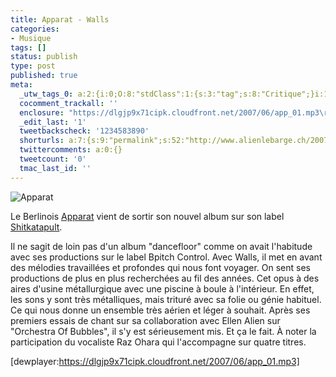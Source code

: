 ```yaml
---
title: Apparat - Walls
categories:
- Musique
tags: []
status: publish
type: post
published: true
meta:
  _utw_tags_0: a:2:{i:0;O:8:"stdClass":1:{s:3:"tag";s:8:"Critique";}i:1;O:8:"stdClass":1:{s:3:"tag";s:7:"Musique";}}
  cocomment_trackall: ''
  enclosure: "https://dlgjp9x71cipk.cloudfront.net/2007/06/app_01.mp3\r\n1564276\r\naudio/mpeg"
  _edit_last: '1'
  tweetbackscheck: '1234583890'
  shorturls: a:7:{s:9:"permalink";s:52:"http://www.alienlebarge.ch/2007/06/01/apparat-walls/";s:7:"tinyurl";s:25:"http://tinyurl.com/bav63n";s:4:"isgd";s:17:"http://is.gd/j8Uv";s:5:"bitly";s:18:"http://bit.ly/YNUQ";s:5:"snipr";s:22:"http://snipr.com/bojl5";s:5:"snurl";s:22:"http://snurl.com/bojl5";s:7:"snipurl";s:24:"http://snipurl.com/bojl5";}
  twittercomments: a:0:{}
  tweetcount: '0'
  tmac_last_id: ''
---
```

<img src="https://dlgjp9x71cipk.cloudfront.net/2007/06/apparat.png" alt="Apparat" />

Le Berlinois <a title="Le site d'Apparat" href="http://www.apparat.net/">Apparat</a> vient de sortir son nouvel album sur son label <a title="Le site de shitkatapult" href="http://www.shitkatapult.com/">Shitkatapult</a>.

Il ne sagit de loin pas d'un album "dancefloor" comme on avait l'habitude avec ses productions sur le label Bpitch Control. Avec Walls, il met en avant des mélodies travaillées et profondes qui nous font voyager. On sent ses productions de plus en plus recherchées au fil des années. Cet opus à des aires d'usine métallurgique avec une piscine à boule à l'intérieur. En effet, les sons y sont très métalliques, mais trituré avec sa folie ou génie habituel. Ce qui nous donne un  ensemble très aérien et léger à souhait.
Après ses premiers essais de chant sur sa collaboration avec Ellen Alien sur "Orchestra Of Bubbles", il s'y est sérieusement mis. Et ça le fait.
À noter la participation du vocaliste Raz Ohara qui l'accompagne sur quatre titres.

[dewplayer:https://dlgjp9x71cipk.cloudfront.net/2007/06/app_01.mp3]
